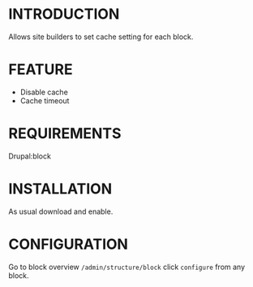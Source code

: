 # INTRODUCTION

Allows site builders to set cache setting for each block.

# FEATURE

- Disable cache
- Cache timeout
 
# REQUIREMENTS

Drupal:block

# INSTALLATION

As usual download and enable.

# CONFIGURATION

Go to block overview `/admin/structure/block` click `configure`
from any block.
